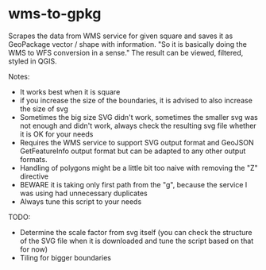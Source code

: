 # wms-to-gpkg
Scrapes the data from WMS service for given square and saves it as GeoPackage vector / shape with information. "So it is basically doing the WMS to WFS conversion in a sense." The result can be viewed, filtered, styled in QGIS.

Notes:
- It works best when it is square
- if you increase the size of the boundaries, it is advised to also increase the size of svg
- Sometimes the big size SVG didn't work, sometimes the smaller svg was not enough and didn't work, always check the resulting svg file whether it is OK for your needs
- Requires the WMS service to support SVG output format and GeoJSON GetFeatureInfo output format but can be adapted to any other output formats.
- Handling of polygons might be a little bit too naive with removing the "Z" directive
- BEWARE it is taking only first path from the "g", because the service I was using had unnecessary duplicates
- Always tune this script to your needs

TODO: 
- Determine the scale factor from svg itself (you can check the structure of the SVG file when it is downloaded and tune the script based on that for now)
- Tiling for bigger boundaries


